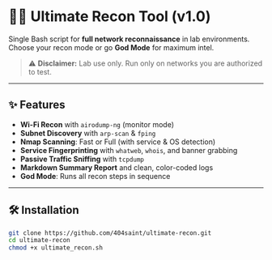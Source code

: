 # 🕵️‍♂️ Ultimate Recon Tool (v1.0)

Single Bash script for **full network reconnaissance** in lab environments.  
Choose your recon mode or go **God Mode** for maximum intel.

> ⚠️ **Disclaimer:** Lab use only. Run only on networks you are authorized to test.

---

## ✨ Features

- **Wi-Fi Recon** with `airodump-ng` (monitor mode)
- **Subnet Discovery** with `arp-scan` & `fping`
- **Nmap Scanning**: Fast or Full (with service & OS detection)
- **Service Fingerprinting** with `whatweb`, `whois`, and banner grabbing
- **Passive Traffic Sniffing** with `tcpdump`
- **Markdown Summary Report** and clean, color-coded logs
- **God Mode**: Runs all recon steps in sequence

---

## 🛠️ Installation

```bash
git clone https://github.com/404saint/ultimate-recon.git
cd ultimate-recon
chmod +x ultimate_recon.sh
